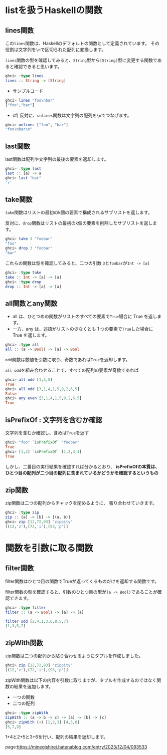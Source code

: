 



# listを扱うHaskellの関数




## lines関数

この`lines`関数は、Haskellのデフォルトの関数として定義されています。
その役割は文字列を`\n`で区切られた配列に変換します。

`lines`関数の型を確認してみると、`String`型から`[String]`型に変更する関数であると確認できると思います。

```hs
ghci> :type lines
lines :: String -> [String]
```

- サンプルコード

```hs
ghci> lines "foo\nbar"
["foo","bar"]
```

- cf) 反対に、`unlines`関数は文字列の配列を`\n`でつなげます。

```hs
ghci> unlines ["foo", "bar"]
"foo\nbar\n"
```



## last関数

last関数は配列や文字列の最後の要素を返却します。

```hs
ghci> :type last
last :: [a] -> a
ghci> last "bar"
'r'
```



## take関数

`take`関数はリストの最初のk個の要素で構成されるサブリストを返します。

反対に、`drop`関数はリストの最初のk個の要素を削除したサブリストを返します。

```hs
ghci> take 3 "foobar"
"foo"
ghci> drop 3 "foobar"
"bar"
```

これらの関数は型を確認してみると、二つの引数 `3`と`foobar`が`Int -> [a]`


```hs
ghci> :type take
take :: Int -> [a] -> [a]
ghci> :type drop
drop :: Int -> [a] -> [a]
```


## all関数とany関数

- all は、ひとつめの関数がリストのすべての要素で`True`場合に True を返します。
- 一方、any は、述語がリストの少なくとも 1 つの要素で`True`した場合に True を返します。

```hs
ghci> :type all
all :: (a -> Bool) -> [a] -> Bool
```

`odd`関数は数値を引数に取り、奇数であれば`True`を返却します。

`all odd`を組み合わせることで、すべての配列の要素が奇数であれば

```hs
ghci> all odd [1,3,5]
True
ghci> all odd [3,1,4,1,5,9,2,6,5]
False
ghci> any even [3,1,4,1,5,9,2,6,5]
True
```



## isPrefixOf : 文字列を含むか確認

文字列を含むか確認し、含めば`True`を返す

```hs
ghci> "foo" `isPrefixOf` "foobar"
True
ghci> [1,2] `isPrefixOf` [1,2,3,4]
True
```

しかし、二番目の実行結果を確認すれば分かるとおり、 **isPrefixOfの本質は、ひとつ目の配列が二つ目の配列に含まれているかどうかを確認するというもの**


## zip関数

zip関数は二つの配列からチャックを閉めるように、
張り合わせていきます。

```hs
ghci> :type zip
zip :: [a] -> [b] -> [(a, b)]
ghci> zip [12,72,93] "zippity"
[(12,'z'),(72,'i'),(93,'p')]
```



# 関数を引数に取る関数


## filter関数

filter関数はひとつ目の関数でTrueが返ってくるものだけを返却する関数です。

filter関数の型を確認すると、引数のひとつ目の型が`(a -> Bool)`であることが確認できます。

```hs
ghci> :type filter
filter :: (a -> Bool) -> [a] -> [a]
```

```hs
filter odd [2,4,1,3,6,8,5,7]
[1,3,5,7]
```


## zipWith関数

zip関数は二つの配列から貼り合わせるようにタプルを作成しました。

```hs
ghci> zip [12,72,93] "zippity"
[(12,'z'),(72,'i'),(93,'p')]
```

zipWith関数は以下の内容を引数に取りますが、タプルを作成するのではなく関数の結果を追加します。

- 一つの関数
- 二つの配列

```hs
ghci> :type zipWith
zipWith :: (a -> b -> c) -> [a] -> [b] -> [c]
ghci> zipWith (+) [1,2,3] [4,5,6]
[5,7,9]
```

1+4と2+5と3+6を行い、配列の結果を返却します。










page:https://minegishirei.hatenablog.com/entry/2023/12/04/093533